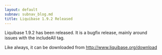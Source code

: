 ```yaml
---
layout: default
subnav: subnav_blog.md
title: Liquibase 1.9.2 Released
---
```



Liquibase 1.9.2 has been released. It is a bugfix release, mainly around issues with the includeAll tag.


Like always, it can be downloaded from <a href="http://www.liquibase.org/download">http://www.liquibase.org/download</a>
